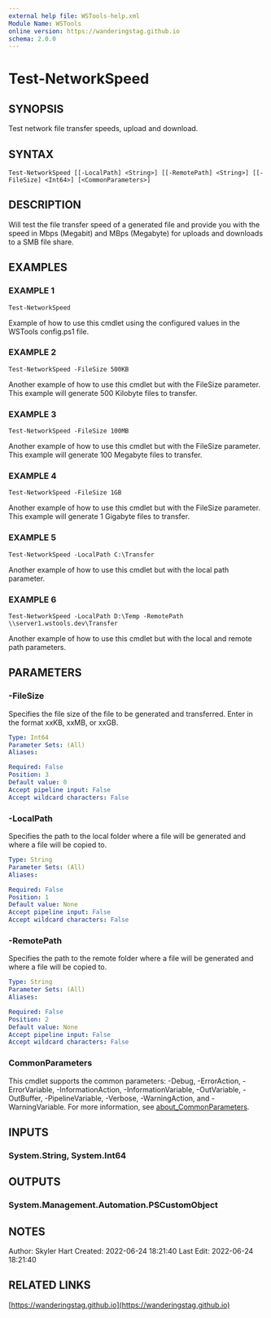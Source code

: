 ```yaml
---
external help file: WSTools-help.xml
Module Name: WSTools
online version: https://wanderingstag.github.io
schema: 2.0.0
---
```


# Test-NetworkSpeed

## SYNOPSIS
Test network file transfer speeds, upload and download.

## SYNTAX

```
Test-NetworkSpeed [[-LocalPath] <String>] [[-RemotePath] <String>] [[-FileSize] <Int64>] [<CommonParameters>]
```

## DESCRIPTION
Will test the file transfer speed of a generated file and provide you with the speed in Mbps (Megabit) and MBps (Megabyte) for uploads and downloads to a SMB file share.

## EXAMPLES

### EXAMPLE 1
```
Test-NetworkSpeed
```

Example of how to use this cmdlet using the configured values in the WSTools config.ps1 file.

### EXAMPLE 2
```
Test-NetworkSpeed -FileSize 500KB
```

Another example of how to use this cmdlet but with the FileSize parameter.
This example will generate 500 Kilobyte files to transfer.

### EXAMPLE 3
```
Test-NetworkSpeed -FileSize 100MB
```

Another example of how to use this cmdlet but with the FileSize parameter.
This example will generate 100 Megabyte files to transfer.

### EXAMPLE 4
```
Test-NetworkSpeed -FileSize 1GB
```

Another example of how to use this cmdlet but with the FileSize parameter.
This example will generate 1 Gigabyte files to transfer.

### EXAMPLE 5
```
Test-NetworkSpeed -LocalPath C:\Transfer
```

Another example of how to use this cmdlet but with the local path parameter.

### EXAMPLE 6
```
Test-NetworkSpeed -LocalPath D:\Temp -RemotePath \\server1.wstools.dev\Transfer
```

Another example of how to use this cmdlet but with the local and remote path parameters.

## PARAMETERS

### -FileSize
Specifies the file size of the file to be generated and transferred.
Enter in the format xxKB, xxMB, or xxGB.

```yaml
Type: Int64
Parameter Sets: (All)
Aliases:

Required: False
Position: 3
Default value: 0
Accept pipeline input: False
Accept wildcard characters: False
```

### -LocalPath
Specifies the path to the local folder where a file will be generated and where a file will be copied to.

```yaml
Type: String
Parameter Sets: (All)
Aliases:

Required: False
Position: 1
Default value: None
Accept pipeline input: False
Accept wildcard characters: False
```

### -RemotePath
Specifies the path to the remote folder where a file will be generated and where a file will be copied to.

```yaml
Type: String
Parameter Sets: (All)
Aliases:

Required: False
Position: 2
Default value: None
Accept pipeline input: False
Accept wildcard characters: False
```

### CommonParameters
This cmdlet supports the common parameters: -Debug, -ErrorAction, -ErrorVariable, -InformationAction, -InformationVariable, -OutVariable, -OutBuffer, -PipelineVariable, -Verbose, -WarningAction, and -WarningVariable. For more information, see [about_CommonParameters](http://go.microsoft.com/fwlink/?LinkID=113216).

## INPUTS

### System.String, System.Int64
## OUTPUTS

### System.Management.Automation.PSCustomObject
## NOTES
Author: Skyler Hart
Created: 2022-06-24 18:21:40
Last Edit: 2022-06-24 18:21:40

## RELATED LINKS

[https://wanderingstag.github.io](https://wanderingstag.github.io)

